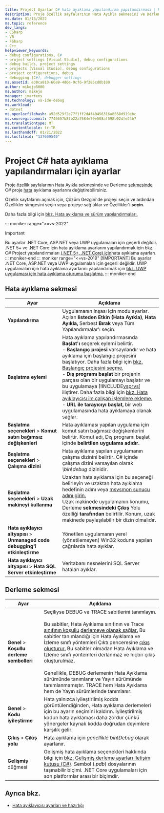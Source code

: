 ```yaml
---
title: Project Ayarlar C# hata ayıklama yapılandırma yapılandırması | Microsoft Docs
description: Proje özellik sayfalarının Hata Ayıkla sekmesini ve Derleme sekmesini kullanarak Visual Studio C# hata ayıklama yapılandırması için proje ayarlarının nasıl değiştirilebildiklerini anlıyoruz.
ms.date: 01/13/2022
ms.topic: reference
dev_langs:
- CSharp
- VB
- FSharp
- C++
helpviewer_keywords:
- debug configurations, C#
- project settings [Visual Studio], debug configurations
- debug builds, project settings
- projects [Visual Studio], debug configurations
- project configurations, debug
- debugging [C#], debugger settings
ms.assetid: e30ca810-66e9-4d6e-9cf6-9f285cd0b100
author: mikejo5000
ms.author: mikejo
manager: jmartens
ms.technology: vs-ide-debug
ms.workload:
- dotnet
ms.openlocfilehash: a92d529f2e77f1ff2d4f40496316a8568d919ebc
ms.sourcegitcommit: 7746657b87b22a7684e79e508af598b02dfe24b7
ms.translationtype: MT
ms.contentlocale: tr-TR
ms.lasthandoff: 01/21/2022
ms.locfileid: "137609540"
---
```

# <a name="project-settings-for-c-debug-configurations"></a>Project C# hata ayıklama yapılandırmaları için ayarlar

Proje özellik sayfalarının Hata Ayıkla sekmesinde ve Derleme [sekmesinde](#debug-tab) C# proje [hata](#build-tab) ayıklama ayarlarını değiştirebilirsiniz.

Özellik sayfalarını açmak için, Çözüm Gezgini'de projeyi seçin ve  ardından Özellikler simgesini seçin veya projeye sağ tıklar ve Özellikler'i **seçin.** 

Daha fazla bilgi için [bkz. Hata ayıklama ve sürüm yapılandırmaları.](how-to-set-debug-and-release-configurations.md)

::: moniker range=">=vs-2022"
>[!IMPORTANT]
>Bu ayarlar .NET Core, ASP.NET veya UWP uygulamaları için geçerli değildir. .NET 5+ ve .NET Core için hata ayıklama ayarlarını yapılandırmak için bkz. C# Project yapılandırmaları [(.NET 5+, .NET Core) için](../debugger/project-settings-for-csharp-debug-configurations-dotnetcore.md)hata ayıklama ayarları.
::: moniker-end
::: moniker range="<=vs-2019"
>[!IMPORTANT]
>Bu ayarlar .NET Core, ASP.NET veya UWP uygulamaları için geçerli değildir. UWP uygulamaları için hata ayıklama ayarlarını yapılandırmak için [bkz. UWP uygulaması için hata ayıklama oturumu başlatma.](start-a-debugging-session-for-a-store-app-in-visual-studio-vb-csharp-cpp-and-xaml.md)
::: moniker-end

## <a name="debug-tab"></a>Hata ayıklama sekmesi

|Ayar|Açıklama|
|-------------------------------------| - |
| **Yapılandırma** | Uygulamanın inşası için modu ayarlar. Açılan **listeden Etkin (Hata Ayıkla)**, **Hata** **Ayıkla,** Serbest **Bırak** veya Tüm Yapılandırmalar'ı seçin. |
| **Başlatma eylemi** | Hata ayıklama yapılandırmasında **Başlat'ı** seçerek eylemi belirtir.<br />- **Başlangıç projesi** varsayılandır ve hata ayıklama için başlangıç projesini başlatıyor. Daha fazla bilgi için [bkz. Başlangıç projesini seçme.](/previous-versions/visualstudio/visual-studio-2010/0s590bew(v=vs.100))<br />- **Dış programı başlat** bir projenin parçası olan bir uygulamayı başlatır ve bu uygulamaya [!INCLUDE[vsprvs](../code-quality/includes/vsprvs_md.md)] iliştirer. Daha fazla bilgi için [bkz. Hata ayıklayıcısı ile çalışan işlemlere ekleme.](attach-to-running-processes-with-the-visual-studio-debugger.md)<br />- **URL ile tarayıcıyı başlat,** bir web uygulamasında hata ayıklamaya olanak sağlar. |
| **Başlatma seçenekleri**  >  **Komut satırı bağımsız değişkenleri** | Hata ayıklaması yapılan uygulama için komut satırı bağımsız değişkenlerini belirtir. Komut adı, Dış programı başlat içinde **belirtilen uygulama adıdır.** |
| **Başlatma seçenekleri**  >  **Çalışma dizini** | Hata ayıklama yapılan uygulamanın çalışma dizinini belirtir. C# içinde çalışma dizini varsayılan olarak *\bin\debug* dizinidir.
| **Başlatma seçenekleri**  >  **Uzak makineyi kullanma**|Uzaktan hata ayıklama için bu seçeneği belirleyin ve uzaktan hata ayıklama hedefinin adını veya [msvsmon sunucu adını girin.](../debugger/remote-debugging.md) <br />Uzak makinede uygulamanın konumu, Derleme **sekmesindeki Çıkış** Yolu özelliği **tarafından** belirtilir. Konum, uzak makinede paylaşılabilir bir dizin olmalıdır.
| **Hata ayıklayıcı altyapısı**  >  **Unmanaged code debugging'i etkinleştirme** | Yönetilen uygulamanın yerel (yönetilemeyen) Win32 koduna yapılan çağrılarda hata ayıklar. |
| **Hata ayıklayıcı altyapısı**  >  **Hata SQL Server etkinleştirme** | Veritabanı nesnelerini SQL Server hataları ayıklar. |

## <a name="build-tab"></a>Derleme sekmesi

|Ayar|Açıklama|
|-------------|-----------------|
|**Genel**  >  **Koşullu derleme sembolleri**|Seçiliyse DEBUG ve TRACE sabitlerini tanımlayın.<br /><br /> Bu sabitler, Hata Ayıklama sınıfının ve Trace [sınıfının koşullu](/dotnet/api/system.diagnostics.debug) [derlemeye olanak sağlar.](/dotnet/api/system.diagnostics.trace) Bu sabitler tanımlandığı için Hata Ayıklama ve İzleme sınıfı yöntemleri Çıktı penceresine [çıkış oluşturur.](../ide/reference/output-window.md) Bu sabitler olmadan Hata Ayıklama ve İzleme sınıfı yöntemleri derlanmaz ve hiçbir çıkış oluşturulmaz.<br /><br />Genellikle, DEBUG derlemenin Hata Ayıklama sürümünde tanımlanır ve Yayın sürümünde tanımlanmamıştır. TRACE hem Hata Ayıklama hem de Yayın sürümlerinde tanımlanır.|
|**Genel**  >  **Kodu iyileştirme**|Hata yalnızca iyileştirilmiş kodda görüntülendiğinden, Hata ayıklama derlemeleri için bu ayarın seçimini kaldırın. İyileştirilmiş kodun hata ayıklaması daha zordur çünkü yönergeler kaynak kodda doğrudan deyimlere karşılık gelir.|
|**Çıkış**  >  **Çıkış yolu**|Hata ayıklama için *genellikle bin\Debug* olarak ayarlanır.|
|**Gelişmiş** düğmesi|Gelişmiş hata ayıklama seçenekleri hakkında bilgi için [bkz. Gelişmiş derleme ayarları iletişim kutusu (C#)](../ide/reference/advanced-build-settings-dialog-box-csharp.md). Sembol (*.pdb*) dosyalarının taşınabilir biçimi. .NET Core uygulamaları için son platformlar arası bir biçimdir.

## <a name="see-also"></a>Ayrıca bkz.
- [Hata ayıklayıcısı ayarları ve hazırlığı](../debugger/debugger-settings-and-preparation.md)